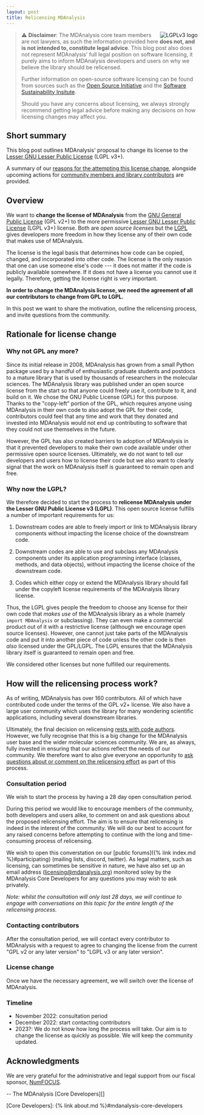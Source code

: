 ```yaml
---
layout: post
title: Relicensing MDAnalysis
---
```


<img src="https://www.gnu.org/graphics/lgplv3-with-text-154x68.png"
title="LGPLv3" alt="LGPLv3 logo" style="float: right"/>

> :warning: **Disclaimer**: The MDAnalysis core team members are not
> lawyers, as such the information provided here __does not, and is not
> intended to, constitute legal advice__. This blog post also does not
> represent MDAnalysis' full legal position on software licensing, it
> purely aims to inform MDAnalysis developers and users on why
> we believe the library should be relicensed.
>
> Further information on open-source software licensing can be found
> from sources such as the [Open Source Initiative][OSI] and the
> [Software Sustainability Insitute][SSI licensing].
>
> Should you have any concerns about licensing, we always strongly
> recommend getting legal advice before making any decisions on how
> licensing changes may affect you.


## Short summary

This blog post outlines MDAnalysis' proposal to change its license
to the [Lesser GNU Lesser Public License][LGPL] (LGPL v3+).

A summary of our [reasons for the attempting this license change](#Rationale-for-changing-licenses), alongside
upcoming actions for [community members and library contributors](#How-will-the-relicensing-process-work?) are provided.


## Overview

We want to **change the license of MDAnalysis** from the [GNU General
Public License][GPLv2] (GPL v2+) to the more permissive [Lesser GNU
Lesser Public License][LGPL] (LGPL v3+) license. Both are *open source
licenses* but the [LGPL][] gives developers more freedom in how they
license any of their own code that makes use of MDAnalysis.

The license is the legal basis that determines how code can be copied,
changed, and incorporated into other code. The license is the only
reason that one can use someone else's code --- it does not matter if
the code is publicly available somewhere. If it does not have a
license you cannot use it legally. Therefore, getting the license
right is very important.

**In order to change the MDAnalysis license, we need the agreement of
all our contributors to change from GPL to LGPL.**

In this post we want to share the motivation, outline the relicensing
process, and invite questions from the community.


## Rationale for license change


### Why not GPL any more?

Since its initial release in 2008, MDAnalysis has grown from a small
Python package used by a handful of enthusiastic graduate students and
postdocs to a mature library that is used by thousands of researchers
in the molecular sciences. The MDAnalysis library was published under
an open source license from the start so that anyone could freely use
it, contribute to it, and build on it. We chose the GNU Public License
(GPL) for this purpose. Thanks to the "copy-left" portion of the GPL,
which requires anyone using MDAnalysis in their own code to also adopt
the GPL for their code, contributors could feel that any time and work
that they donated and invested into MDAnalysis would not end up
contributing to software that they could not use themselves in the
future.

However, the GPL has also created barriers to adoption of MDAnalysis
in that it prevented developers to make their own code available under
other permissive open source licenses. Ultimately, we do not want to
tell our developers and users how to license their code but we also
want to clearly signal that the work on MDAnalysis itself is
guaranteed to remain open and free.


### Why now the LGPL?

We therefore decided to start the process to **relicense MDAnalysis
under the Lesser GNU Public License v3 (LGPL)**. This open source
license fulfills a number of important requirements for us:

1. Downstream codes are able to freely import or link to MDAnalysis
   library components without impacting the license choice of the
   downstream code.
   
2. Downstream codes are able to use and subclass any MDAnalysis components
   under its application programming interface (classes, methods, and
   data objects), without impacting the license choice of the
   downstream code.
   
3. Codes which either copy or extend the MDAnalysis library should
   fall under the copyleft license requirements of the MDAnalysis
   library license.
   
Thus, the LGPL gives people the freedom to choose any license for
their own code that *makes use* of the MDAnalysis library as a whole
(namely ``import MDAnalysis`` or subclassing). They can even make a
commercial product out of it with a restrictive license (although we
encourage open source licenses). However, one cannot just take parts
of the MDAnalysis code and put it into another piece of code unless
the other code is then *also* licensed under the GPL/LGPL. The LGPL
ensures that the MDAnalysis library itself is guaranteed to remain
open and free.

We considered other licenses but none fulfilled our requirements.

   
## How will the relicensing process work?

As of writing, MDAnalysis has over 160 contributors. All of which have
contributed code under the terms of the GPL v2+ license. We also have
a large user community which uses the library for many wondering scientific
applications, including several downstream libraries.

Ultimately, the final decision on relicensing [rests with code authors](#Contacting-contributors).
However, we fully recognise that this is a big change for the MDAnalysis
user base and the wider molecular sciences community. We are, as always,
fully invested in ensuring that our actions reflect the needs of our
community. We therefore want to also give everyone an opportunity to
[ask questions about or comment on the relicensing effort](#Consultation-period)
as part of this process.

### Consultation period

We wish to start the process by having a 28 day open consultation period.

During this period we would like to encourage members of the community, both
developers and users alike, to comment on and ask questions about the proposed
relicensing effort. The aim is to ensure that relicensing is indeed in the
interest of the community. We will do our best to account for any raised
concerns before attempting to continue with the long and time-consuming
process of relicensing.

We wish to open this converstation on our [public forums]({% link
index.md %}#participating) (mailing lists, discord, twitter). As legal matters,
such as licensing, can sometimes be sensitive in nature, we have also set up
an email address (licensing@mdanalysis.org) monitored soley by the MDAnalysis
Core Developers for any questions you may wish to ask privately.

_Note: whilst the consultation will only last 28 days, we will continue
to engage with conversations on this topic for the entire length of the
relicensing process._

### Contacting contributors

After the consultation period, we will contact every contributor to
MDAnalysis with a request to agree to changing the license from the
current "GPL v2 or any later version" to "LGPL v3 or any later
version".

### License change

Once we have the necessary agreement, we will switch over the license
of MDAnalysis.

### Timeline

* November 2022: consultation period
* December 2022: start contacting contributors
* 2023?: We do not know how long the process will take. Our aim is to
change the license as quickly as possible. We will keep the community
updated.


## Acknowledgments

We are very grateful for the administrative and legal support from our
fiscal sponsor, [NumFOCUS][]. 


-- The MDAnalysis [Core Developers][]

[OSI]: https://opensource.org/osd
[SSI licensing]: https://www.software.ac.uk/resources/guides/choosing-open-source-licence
[GPLv2]: https://www.gnu.org/licenses/old-licenses/gpl-2.0.html
[LGPL]: https://www.gnu.org/licenses/lgpl-3.0.en.html
[NumFOCUS]: https://www.numfocus.org
[Core Developers]: {% link about.md %}#mdanalysis-core-developers
